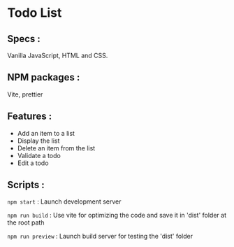 # Todo List

## Specs :

Vanilla JavaScript, HTML and CSS.

## NPM packages :

Vite, prettier

## Features :

- Add an item to a list
- Display the list
- Delete an item from the list
- Validate a todo
- Edit a todo

## Scripts :

`npm start` : Launch development server

`npm run build` : Use vite for optimizing the code and save it in 'dist' folder at the root path

`npm run preview` : Launch build server for testing the 'dist' folder
